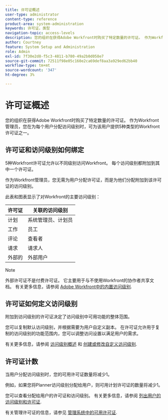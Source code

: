 ```yaml
---
title: 许可证概述
user-type: administrator
content-type: reference
product-area: system-administration
keywords: 许可证，类型
navigation-topic: access-levels
description: 您的组织在获得Adobe Workfront时购买了特定数量的许可证。 作为Workfront管理员，您在为每个用户分配访问级别时，可为该用户提供4种类型的付费Workfront许可证之一。
author: Courtney
feature: System Setup and Administration
role: Admin
exl-id: 7f30e2d8-f5c3-4811-b780-49a2b0d058e7
source-git-commit: 72511f98e05c160e2ca69def8aa3a929ed62bb40
workflow-type: tm+mt
source-wordcount: '347'
ht-degree: 3%

---
```


# 许可证概述

您的组织在获得Adobe Workfront时购买了特定数量的许可证。 作为Workfront管理员，您在为每个用户分配访问级别时，可为该用户提供5种类型的Workfront许可证之一。

## 许可证和访问级别如何绑定

5种Workfront许可证允许以不同级别访问Workfront。 每个访问级别都附加到其中一个许可证。

作为Workfront管理员，您无需为用户分配许可证，而是为他们分配附加到该许可证的访问级别。

此表和图表显示了对Workfront的主要访问级别：

| 许可证 | 关联的访问级别 |
|--- |--- |
| 计划 | 系统管理员、计划员 |
| 工作 | 员工 |
| 评论 | 查看者 |
| 请求 | 请求人 |
| 外部的 | 外部用户 |

>[!NOTE]
>
>外部许可证不是付费许可证。 它主要用于与不使用Workfront的协作者共享文档。 有关更多信息，请参阅 [Adobe Workfront中的内置访问级别](/help/quicksilver/administration-and-setup/add-users/access-levels-and-object-permissions/default-access-levels-in-workfront.md).

## 许可证如何定义访问级别

附加到访问级别的许可证决定了访问级别中可用功能的整体范围。

您可以复制默认访问级别，并根据需要为用户自定义副本。 在许可证允许用于复制的访问级别的功能范围内，您可以调整访问设置以满足用户的需求。

有关更多信息，请参阅 [访问级别概述](../../../administration-and-setup/add-users/access-levels-and-object-permissions/access-levels-overview.md) 和 [创建或修改自定义访问级别](../../../administration-and-setup/add-users/configure-and-grant-access/create-modify-access-levels.md).

## 许可证计数

当用户分配访问级别时，您的可用许可证数量将减少1。

例如，如果您将Planner访问级别分配给用户，则可用计划许可证的数量将减少1。

您可以查看分配给用户的许可证和访问级别。 有关更多信息，请参阅 [列出用户的访问级别和许可证](../../../administration-and-setup/add-users/access-levels-and-object-permissions/list-access-levels-and-licenses-for-your-users.md).

有关管理许可证的信息，请参见 [管理系统中的可用许可证](../../../administration-and-setup/get-started-wf-administration/manage-available-licenses-in-your-system.md).
